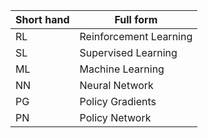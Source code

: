 | Short hand | Full form              |
| ---------- | ---------------------- |
| RL         | Reinforcement Learning |
| SL         |  Supervised Learning   |
| ML         | Machine Learning       |
| NN         | Neural Network         |
| PG         | Policy Gradients       |
| PN         | Policy Network         |